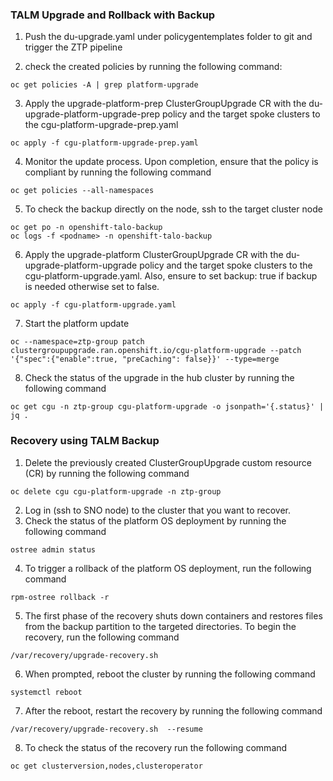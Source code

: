 ### TALM Upgrade and Rollback with Backup

1. Push the du-upgrade.yaml under policygentemplates folder to git and trigger the ZTP pipeline

2. check the created policies by running the following command:

```
oc get policies -A | grep platform-upgrade
```

3. Apply the upgrade-platform-prep ClusterGroupUpgrade CR with the du-upgrade-platform-upgrade-prep policy and the target spoke clusters to the cgu-platform-upgrade-prep.yaml

```
oc apply -f cgu-platform-upgrade-prep.yaml
```

4. Monitor the update process. Upon completion, ensure that the policy is compliant by running the following command

```
oc get policies --all-namespaces
```

5. To check the backup directly on the node, ssh to the target cluster node 

```
oc get po -n openshift-talo-backup
oc logs -f <podname> -n openshift-talo-backup
```


6. Apply the upgrade-platform ClusterGroupUpgrade CR with the du-upgrade-platform-upgrade policy and the target spoke clusters to the cgu-platform-upgrade.yaml. Also, ensure to set backup: true if backup is needed otherwise set to false.

```
oc apply -f cgu-platform-upgrade.yaml
```

7. Start the platform update 

```
oc --namespace=ztp-group patch clustergroupupgrade.ran.openshift.io/cgu-platform-upgrade --patch '{"spec":{"enable":true, "preCaching": false}}' --type=merge
```

8. Check the status of the upgrade in the hub cluster by running the following command

```
oc get cgu -n ztp-group cgu-platform-upgrade -o jsonpath='{.status}' | jq .
```

### Recovery using TALM Backup

1. Delete the previously created ClusterGroupUpgrade custom resource (CR) by running the following command

```
oc delete cgu cgu-platform-upgrade -n ztp-group
```

2. Log in (ssh to SNO node) to the cluster that you want to recover.
3. Check the status of the platform OS deployment by running the following command

```
ostree admin status
```

4. To trigger a rollback of the platform OS deployment, run the following command

```
rpm-ostree rollback -r
```

5. The first phase of the recovery shuts down containers and restores files from the backup partition to the targeted directories. To begin the recovery, run the following command

```
/var/recovery/upgrade-recovery.sh
```

6. When prompted, reboot the cluster by running the following command

```
systemctl reboot
```

7. After the reboot, restart the recovery by running the following command

```
/var/recovery/upgrade-recovery.sh  --resume
```

8. To check the status of the recovery run the following command

```
oc get clusterversion,nodes,clusteroperator
```



